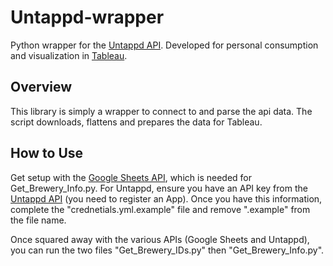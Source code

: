 Untappd-wrapper
===============

Python wrapper for the [Untappd API](https://untappd.com/api). Developed for personal consumption and visualization in [Tableau](https://public.tableau.com/profile/andy.miller#!/vizhome/PittsburghBrewingScene/PittsburghCraftBrewing).

## Overview

This library is simply a wrapper to connect to and parse the api data.  The script downloads, flattens and prepares the data for Tableau.

## How to Use

Get setup with the [Google Sheets API](https://developers.google.com/sheets/api/quickstart/python), which is needed for Get_Brewery_Info.py.  For Untappd, ensure you have an API key from the [Untappd API](https://untappd.com/api/dashboard) (you need to register an App).  Once you have this information, complete the "crednetials.yml.example" file and remove ".example" from the file name.

Once squared away with the various APIs (Google Sheets and Untappd), you can run the two files "Get_Brewery_IDs.py" then "Get_Brewery_Info.py".